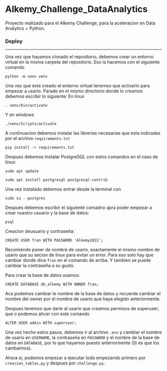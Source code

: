 # Alkemy_Challenge_DataAnalytics
Proyecto realizado para el Alkemy Challenge, para la aceleracion en Data Analytics + Python.

### Deploy
------
Una vez que hayamos clonado el repositorio, debemos crear un entorno virtual en la misma carpeta del repositorio. Eso la hacemos con el siguiente comando
```
python -m venv venv
```
Una vez que este creado el entorno virtual tenemso que activarlo para empezar a usarlo. Parado en el mismo directorio donde lo creamos debemos escribir lo siguiente:
En linux
```
. venv/bin/activate
```
Y en windows
```
./venv/Scripts/activate
```
A continuacion debemos instalar las librerias necesarias que esta indicadas por el archivo `requirements.txt`
```
pip install -r requirements.txt
```
Despues debemos instalar PostgreSQL con estos comandos en el caso de linux:
```
sudo apt update

sudo apt install postgresql postgresql-contrib
```
Una vez instalado debemos entrar desde la terminal con
```
sudo su - postgres
```
Despues debemos escribir el siguiente comadno apra poder empezar a crear nuestro usuario y la base de datos:
```
psql
```
Creacion deusuario y contraseña:
```
CREATE USER fran WITH PASSWORD 'Alkemy2022';
```
Recomiendo poner de nombre de usario, exactamente el mismo nombre de usario que su secion de linux para evitar un error. Para eso solo hay que cambiar donde dice `fran` en el comando de arriba. Y tambien se puede cambiar la contraseña a su gusto.

Para crear la base de datos usamos:
```
CREATE DATABASE db_alkemy WITH OWNER fran;
```
Aca podemos cambiar le nombre de la base de datos y recuerde cambiar el nombre del owner por el nombre de usario que haya elegido anteriormente.

Despues tenemos que darle al usario que creamos permisos de superuser, que o podemos ahcer con este comando
```
ALTER USER admin WITH superuser;
```
Una vez hecho estos pasos, debemos ir al archivo `.env` y cambiar el nombre de usario en `USERNAME`, la contraseña en `PASSWORD` y el nombre de la base de datos en `DATABASE`, por lo que hayamos puesto anteriormente (Si es que los cambaimos).

Ahora si, podemos empezar a ejecutar todo empezando primero por `creacion_tablas.py` y despues por `challenge.py`.
